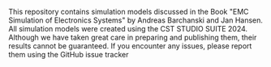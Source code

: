 This repository contains simulation models discussed in the Book "EMC Simulation of Electronics Systems" by Andreas Barchanski and Jan Hansen. All simulation models were created using the CST STUDIO SUITE 2024.
Although we have taken great care in preparing and publishing them, their results cannot be guaranteed. If you encounter any issues, please report them using the GitHub issue tracker
